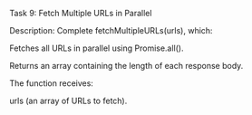 Task 9: Fetch Multiple URLs in Parallel

Description:
Complete fetchMultipleURLs(urls), which:

Fetches all URLs in parallel using Promise.all().

Returns an array containing the length of each response body.

The function receives:

urls (an array of URLs to fetch).
